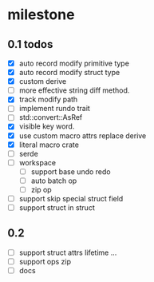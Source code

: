 # milestone

## 0.1 todos

- [x] auto record modify primitive type
- [x] auto record modify struct type
- [x] custom derive
- [ ] more effective string diff method.
- [x] track modify path
- [ ] implement rundo trait
- [ ] std::convert::AsRef
- [x] visible key word.
- [x] use custom macro attrs replace derive
- [x] literal macro crate
- [ ] serde
- [ ] workspace
    - [ ] support base undo redo
    - [ ] auto batch op
    - [ ] zip op
- [ ] support skip special struct field
- [ ] support struct in struct

## 0.2

- [ ] support struct attrs lifetime ...
- [ ] support ops zip
- [ ] docs